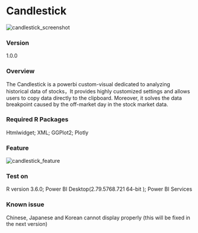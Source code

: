 # Candlestick 

![candlestick_screenshot](https://img-blog.csdnimg.cn/20200428144749563.png)

### Version 

1.0.0

### Overview

The Candlestick is a powerbi custom-visual dedicated to analyzing historical data of stocks，It provides highly customized settings and allows users to copy data directly to the clipboard. Moreover, it solves the data breakpoint caused by the off-market day in the stock market data.

### Required R Packages

Htmlwidget; XML; GGPlot2; Plotly

### Feature

![candlestick_feature](https://img-blog.csdnimg.cn/20200428133125923.png)

### Test on

R version 3.6.0; Power BI Desktop(2.79.5768.721 64-bit ); Power BI Services

### Known issue

Chinese, Japanese and Korean cannot display properly (this will be fixed in the next version)
